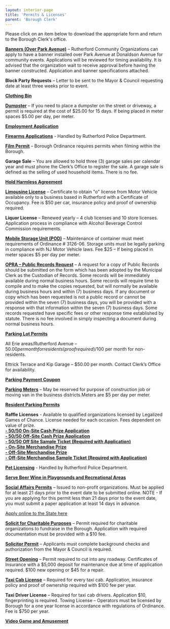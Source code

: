 ```yaml
---
layout: interior-page
title: 'Permits & Licenses'
parent: 'Borough Clerk'
---
```


Please click on an item below to download the appropriate form and return to the Borough Clerk's office. 

[**Banners (Over Park Avenue)**](https://storage.googleapis.com/static.rutherford-nj.com/borough-clerk/permits-licenses/Forms/BANNER.pdf)
– Rutherford Community Organizations can apply to have a banner installed over Park Avenue at Donaldson Avenue for community events. Applications will be reviewed for timing availability. It is advised that the organization wait to receive approval before having the banner constructed. Application and banner specifications attached.

**Block Party Requests** – Letter to be sent to the Mayor & Council requesting date at least three weeks prior to event.

[**Clothing Bin**](https://storage.googleapis.com/static.rutherford-nj.com/borough-clerk/permits-licenses/Forms/CLOTHING%20BIN.pdf)

[**Dumpster**](https://storage.googleapis.com/static.rutherford-nj.com/borough-clerk/permits-licenses/Forms/DUMPSTER.pdf)
– If you need to place a dumpster on the street or driveway, a permit is required at the cost of $25.00 for 15 days.  If being placed in meter spaces $5.00 per day, per meter.
  
[**Employment Application**](https://storage.googleapis.com/static.rutherford-nj.com/borough-clerk/permits-licenses/Employment%20Application.pdf)

[**Firearms Applications**](/departments/police/additional-services/) - Handled by Rutherford Police Department. 

[**Film Permit**](https://storage.googleapis.com/static.rutherford-nj.com/borough-clerk/permits-licenses/Forms/FILM.pdf)
– Borough Ordinance requires permits when filming within the Borough.

**Garage Sale** – You are allowed to hold three (3) garage sales per calendar year and must phone the Clerk’s Office to register the sale.  A garage sale is defined as the selling of used household items.  There is no fee. 

[**Hold Harmless Agreement**](https://storage.googleapis.com/static.rutherford-nj.com/borough-clerk/permits-licenses/Forms/HOLD%20HARMLESS.pdf)

[**Limousine License**](https://storage.googleapis.com/static.rutherford-nj.com/borough-clerk/permits-licenses/Forms/LIVERY%20LIMO.pdf) – Certificate to obtain "o" license from Motor Vehicle available only to a business based in Rutherford with a Certificate of Occupancy.  Fee is $50 per car, insurance policy and proof of ownership required.

**Liquor License** – Renewed yearly – 4 club licenses and 10 store licenses. Application process in compliance with Alcohol Beverage Control Commission requirements.

[**Mobile Storage Unit (POD)**](https://storage.googleapis.com/static.rutherford-nj.com/borough-clerk/permits-licenses/Forms/POD.pdf)
– Maintenance of container must meet requirements of Ordinance # 3126-06.  Storage units must be legally parking in compliance with NJ Motor Vehicle laws.  Fee $25 – If being placed in meter spaces $5 per day per meter.

[**OPRA – Public Records Request**](https://storage.googleapis.com/static.rutherford-nj.com/borough-clerk/permits-licenses/Forms/OPRA%20REQUEST.pdf)
– A request for a copy of Public Records should be submitted on the form which has been adopted by the Municipal Clerk as the Custodian of Records.  Some records will be immediately available during normal business hours.  Some records will require time to compile and to make the copies requested, but will normally be available during business hours and within (7) business days.  If any document or copy which has been requested is not a public record or cannot be provided within the seven (7) business days, you will be provided with a response with that information within the seven (7) business days.  Some records requested have specific fees or other response time established by statute.  There is no fee involved in simply inspecting a document during normal business hours.

[**Parking Lot Permits**](https://storage.googleapis.com/static.rutherford-nj.com/borough-clerk/permits-licenses/Street_and_Garage_Lot_Parking_Permit.pdf)

All Erie areas/Rutherford Avenue – $50.00 per month for residents (proof required)/$100 per month for non-residents. 

Ettrick Terrace and Kip Garage – $50.00 per month. Contact Clerk’s Office for availability.

[**Parking Payment Coupon**](https://storage.googleapis.com/static.rutherford-nj.com/borough-clerk/permits-licenses/Forms/PARKING%20PAYMENT%20COUPON.pdf)

[**Parking Meters**](https://storage.googleapis.com/static.rutherford-nj.com/borough-clerk/permits-licenses/Forms/PARKING%20METER%20PERMIT.pdf)
– May be reserved for purpose of construction job or moving van in the business districts.Meters are $5 per day per meter.

[**Resident Parking Permits**](/departments/police/parking/)

**Raffle Licenses** - Available to qualified organizations licensed by Legalized Games of Chance. License needed for each occasion.  Fees dependent on value of prize.  
[**- 50/50 On-Site Cash Prize Application**](https://storage.googleapis.com/static.rutherford-nj.com/borough-clerk/permits-licenses/Raffle_Application_OnSite.pdf)  
[**- 50/50 Off-Site Cash Prize Application**](https://storage.googleapis.com/static.rutherford-nj.com/borough-clerk/permits-licenses/Raffle_Application_OffSite.pdf)  
[**- 50/50 Off Site Sample Ticket (Required with Application)**](https://storage.googleapis.com/static.rutherford-nj.com/borough-clerk/permits-licenses/Raffle_Off-Site-50-50-Awarding-Cash-as-a-Prize.pdf)  
[**- On-Site Merchandise Prize**](https://storage.googleapis.com/static.rutherford-nj.com/borough-clerk/permits-licenses/Raffle_On-Site%20Merchandise%20Prize_Application.pdf)  
[**- Off-Site Merchandise Prize**](https://storage.googleapis.com/static.rutherford-nj.com/borough-clerk/permits-licenses/Raffle_Off-Site%20Merchandise%20Prize.pdf)  
[**- Off-Site Merchandise Sample Ticket (Required with Application)**](https://storage.googleapis.com/static.rutherford-nj.com/borough-clerk/permits-licenses/Raffle_Off-Site-Draw-Awarding-Merchandise-as-a-Prize.pdf)

[**Pet Licensing**](/departments/police/additional-services/pets-animals/) - Handled by Rutherford Police Department. 

[**Serve Beer Wine in Playgrounds and Recreational Areas**](https://storage.googleapis.com/static.rutherford-nj.com/borough-clerk/permits-licenses/Forms/SERVE%20BEER%20WINE%20IN%20PLAYGROUND.pdf)

[**Social Affairs Permits**](https://storage.googleapis.com/static.rutherford-nj.com/borough-clerk/permits-licenses/Social_Affairs_Permit.pdf)
– Issued to non-profit organizations. Must be applied for at least 21 days prior to the event date to be submitted online. NOTE - If you are applying for this permit less than 21 days prior to the event date, you must submit a paper application at least 14 days in advance.

[Apply online to the State here](https://www.nj.gov/oag/abc/licensing-files.html)

[**Solicit for Charitable Purposes**](https://storage.googleapis.com/static.rutherford-nj.com/borough-clerk/permits-licenses/Forms/SOLICIT%20CHARITABLE.pdf)
– Permit required for charitable organizations to fundraise in the Borough.  Application with required documentation must be provided with a $10 fee.

[**Solicitor Permit**](https://storage.googleapis.com/static.rutherford-nj.com/borough-clerk/permits-licenses/Forms/SOLICITOR.pdf) – Applicants must complete background checks and authorization from the Mayor & Council is required.

[**Street Opening**](https://storage.googleapis.com/static.rutherford-nj.com/borough-clerk/permits-licenses/Forms/STREET%20OPENING.pdf) – Permit required to cut into any roadway.  Certificates of Insurance with a $5,000 deposit for maintenance due at time of application required.  $100 new opening or $45 for a repair.

[**Taxi Cab License**](https://storage.googleapis.com/static.rutherford-nj.com/borough-clerk/permits-licenses/Forms/TAXI%20CAB%20LICENSE.pdf) – Required for every taxi cab.  Application, insurance policy and proof of ownership required with $100 fee per year.

**Taxi Driver License** – Required for taxi cab drivers.  Application $10, fingerprinting is required.
Towing License – Operators must be licensed by Borough for a one year license in accordance with regulations of Ordinance.  Fee is $750 per year.

[**Video Game and Amusement**](https://storage.googleapis.com/static.rutherford-nj.com/borough-clerk/permits-licenses/Forms/VIDEOAMUSEMENT%20GAME.pdf)
